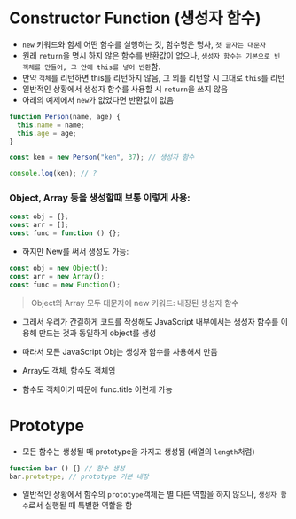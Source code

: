 

# Constructor Function (생성자 함수)

- `new` 키워드와 함세 어떤 함수를 실행하는 것, 함수명은 명사, `첫 글자는 대문자`
- 원래 `return`을 명시 하지 않은 함수를 반환값이 없으나, `생성자 함수는 기본으로 빈 객체를 만들어, 그 안에 this를 넣어 반환`함.
- 만약 `객체`를 리턴하면 this를 리턴하지 않음, 그 외를 리턴할 시 그대로 `this`를 리턴
- 일반적인 상황에서 생성자 함수를 사용할 시 `return`을 쓰지 않음
- 아래의 예제에서 `new`가 없었다면 반환값이 없음

```JavaScript
function Person(name, age) {
  this.name = name;
  this.age = age;
}

const ken = new Person("ken", 37); // 생성자 함수

console.log(ken); // ?
```

### Object, Array 등을 생성할때 보통 이렇게 사용:

```JavaScript
const obj = {};
const arr = [];
const func = function () {};
```

- 하지만 New를 써서 생성도 가능:

```JavaScript
const obj = new Object();
const arr = new Array();
const func = new Function();
```

> Object와 Array 모두 대문자에 new 키워드: 내장된 생성자 함수

- 그래서 우리가 간결하게 코드를 작성해도 JavaScript 내부에서는 생성자 함수를 이용해 만드는 것과 동일하게 object를 생성

- 따라서 모든 JavaScript Obj는 생성자 함수를 사용해서 만듬
- Array도 객체, 함수도 객체임
- 함수도 객체이기 때문에 func.title 이런게 가능

# Prototype

- 모든 함수는 생성될 때 prototype을 가지고 생성됨 (배열의 `length`처럼)

```JavaScript
function bar () {} // 함수 생성
bar.prototype; // prototype 기본 내장
```

- 일반적인 상황에서 함수의 `prototype`객체는 별 다른 역할을 하지 않으나, `생성자 함수`로서 실행될 때 특별한 역할을 함
